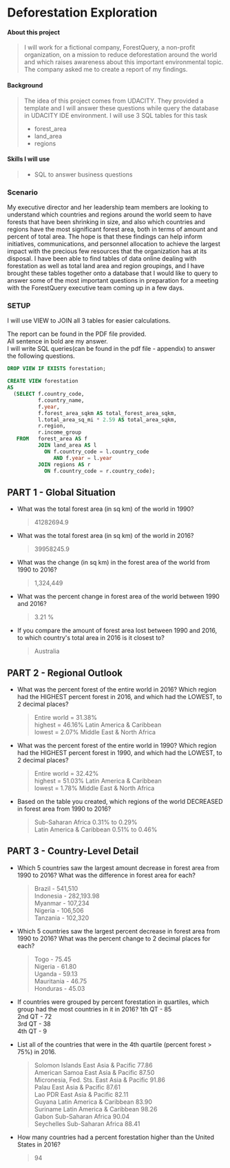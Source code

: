 # Deforestation Exploration

#### About this project

> I will work for a fictional company, ForestQuery, a non-profit organization, on a mission to reduce deforestation around the world and which raises awareness about this important environmental topic.
> The company asked me to create a report of my findings.

#### Background

> The idea of this project comes from UDACITY.
> They provided a template and I will answer these questions while query the database in UDACITY IDE environment.
> I will use 3 SQL tables for this task
>
> - forest_area
> - land_area
> - regions

#### Skills I will use

> - SQL to answer business questions

### Scenario

My executive director and her leadership team members are looking to understand which countries and regions around the world seem to have forests that have been shrinking in size, and also which countries and regions have the most significant forest area, both in terms of amount and percent of total area. The hope is that these findings can help inform initiatives, communications, and personnel allocation to achieve the largest impact with the precious few resources that the organization has at its disposal.
I have been able to find tables of data online dealing with forestation as well as total land area and region groupings, and I have brought these tables together onto a database that I would like to query to answer some of the most important questions in preparation for a meeting with the ForestQuery executive team coming up in a few days.

### SETUP

I will use VIEW to JOIN all 3 tables for easier calculations.

The report can be found in the PDF file provided.  
All sentence in bold are my answer.  
I will write SQL queries(can be found in the pdf file - appendix) to answer the following questions.

```sql
DROP VIEW IF EXISTS forestation;

CREATE VIEW forestation
AS
  (SELECT f.country_code,
          f.country_name,
          f.year,
          f.forest_area_sqkm AS total_forest_area_sqkm,
          l.total_area_sq_mi * 2.59 AS total_area_sqkm,
          r.region,
          r.income_group
   FROM   forest_area AS f
          JOIN land_area AS l
            ON f.country_code = l.country_code
               AND f.year = l.year
          JOIN regions AS r
            ON f.country_code = r.country_code);
```

## PART 1 - Global Situation

- What was the total forest area (in sq km) of the world in 1990?

  > 41282694.9

- What was the total forest area (in sq km) of the world in 2016?

  > 39958245.9

- What was the change (in sq km) in the forest area of the world from 1990 to 2016?

  > 1,324,449

- What was the percent change in forest area of the world between 1990 and 2016?

  > 3.21 %

- If you compare the amount of forest area lost between 1990 and 2016, to which country's total area in 2016 is it closest to?
  > Australia

## PART 2 - Regional Outlook

- What was the percent forest of the entire world in 2016? Which region had the HIGHEST percent forest in 2016, and which had the LOWEST, to 2 decimal places?

  > Entire world = 31.38%  
  > highest = 46.16% Latin America & Caribbean  
  > lowest = 2.07% Middle East & North Africa

- What was the percent forest of the entire world in 1990? Which region had the HIGHEST percent forest in 1990, and which had the LOWEST, to 2 decimal places?

  > Entire world = 32.42%  
  > highest = 51.03% Latin America & Caribbean  
  > lowest = 1.78% Middle East & North Africa

- Based on the table you created, which regions of the world DECREASED in forest area from 1990 to 2016?

  > Sub-Saharan Africa 0.31% to 0.29%  
  > Latin America & Caribbean 0.51% to 0.46%

## PART 3 - Country-Level Detail

- Which 5 countries saw the largest amount decrease in forest area from 1990 to 2016? What was the difference in forest area for each?

  > Brazil - 541,510  
  > Indonesia - 282,193.98  
  > Myanmar - 107,234  
  > Nigeria - 106,506  
  > Tanzania - 102,320

- Which 5 countries saw the largest percent decrease in forest area from 1990 to 2016? What was the percent change to 2 decimal places for each?

  > Togo - 75.45  
  > Nigeria - 61.80  
  > Uganda - 59.13  
  > Mauritania - 46.75  
  > Honduras - 45.03

- If countries were grouped by percent forestation in quartiles, which group had the most countries in it in 2016?
  1th QT - 85  
  2nd QT - 72  
  3rd QT - 38  
  4th QT - 9

- List all of the countries that were in the 4th quartile (percent forest > 75%) in 2016.

  > Solomon Islands East Asia & Pacific 77.86  
  > American Samoa East Asia & Pacific 87.50  
  > Micronesia, Fed. Sts. East Asia & Pacific 91.86  
  > Palau East Asia & Pacific 87.61  
  > Lao PDR East Asia & Pacific 82.11  
  > Guyana Latin America & Caribbean 83.90  
  > Suriname Latin America & Caribbean 98.26  
  > Gabon Sub-Saharan Africa 90.04  
  > Seychelles Sub-Saharan Africa 88.41

- How many countries had a percent forestation higher than the United States in 2016?  
  > 94
